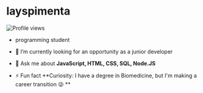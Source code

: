 # layspimenta

<p align="left"> <img src="https://komarev.com/ghpvc/?username=layspimenta&color=red" alt="Profile views" /> </p>

- programming student

- 🔭 I’m currently looking for an opportunity as a junior developer

- 💬 Ask me about **JavaScript, HTML, CSS, SQL, Node.JS**

- ⚡ Fun fact **Curiosity: I have a degree in Biomedicine, but I'm making a career transition 😜 **


<!--

<br><br>



